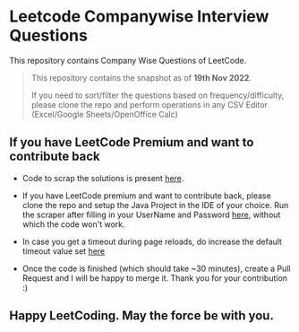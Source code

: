 # Leetcode Companywise Interview Questions

This repository contains Company Wise Questions of LeetCode.

> This repository contains the snapshot as of **19th Nov 2022**.
>
> If you need to sort/filter the questions based on frequency/difficulty, please clone the repo and perform operations in any CSV Editor (Excel/Google Sheets/OpenOffice Calc)

## If you have LeetCode Premium and want to contribute back
* Code to scrap the solutions is present [here](https://github.com/nero-047/leetcode-companywise-interview-questions/blob/main/src/main/java/Scraper.java).

* If you have LeetCode premium and want to contribute back, please clone the repo and setup the Java Project in the IDE of your choice.
Run the scraper after filling in your UserName and Password [here](https://github.com/nero-047/leetcode-companywise-interview-questions/blob/main/src/main/java/Scraper.java#L17), without which the code won't work.

* In case you get a timeout during page reloads, do increase the default timeout value set [here](https://github.com/nero-047/leetcode-companywise-interview-questions/blob/main/src/main/java/Scraper.java#L19)

* Once the code is finished (which should take ~30 minutes), create a Pull Request and I will be happy to merge it. Thank you for your contribution :) 

## Happy LeetCoding. May the force be with you.


